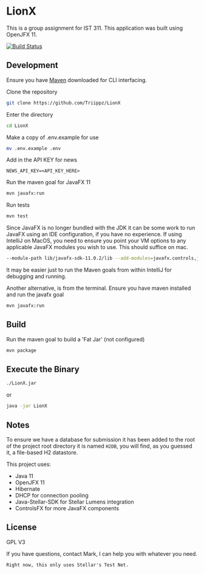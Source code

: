 # LionX

This is a group assignment for IST 311. This application
was built using OpenJFX 11.

[![Build Status](https://travis-ci.com/Triippz/LionX.svg?branch=master)](https://travis-ci.com/Triippz/LionX)

## Development
Ensure you have [Maven](https://maven.apache.org/download.cgi) downloaded for CLI interfacing.

Clone the repository
```bash
git clone https://github.com/Triippz/LionX
```

Enter the directory
```bash
cd LionX
```

Make a copy of .env.example for use
```bash
mv .env.example .env
```

Add in the API KEY for news
```.env
NEWS_API_KEY=<API_KEY_HERE>
```

Run the maven goal for JavaFX 11
```bash
mvn javafx:run
```

Run tests
```bash
mvn test
```

Since JavaFX is no longer bundled with the JDK it can be some work to
run JavaFX using an IDE configuration, if you have no experience.
If using IntelliJ on MacOS, you need to ensure you point your VM options 
to any applicable JavaFX modules you wish to use. This should suffice on mac.

```bash
--module-path lib/javafx-sdk-11.0.2/lib --add-modules=javafx.controls,javafx.fxml,javafx.web --add-exports javafx.graphics/com.sun.javafx.sg.prism=ALL-UNNAMED
```
It may be easier just to run the Maven goals from within IntelliJ for debugging and running.

Another alternative, is from the terminal. Ensure you have maven installed and run the javafx goal
```bash
mvn javafx:run
```

## Build

Run the maven goal to build a 'Fat Jar' (not configured)
```bash
mvn package
```

## Execute the Binary
```bash
./LionX.jar
```

or

```bash
java -jar LionX
```


## Notes
To ensure we have a database for submission it has been added to the root of 
the project root directory it is named `H2DB`, you will find, as you guessed it,
a file-based H2 datastore.

This project uses:
- Java 11
- OpenJFX 11
- Hibernate
- DHCP for connection pooling
- Java-Stellar-SDK for Stellar Lumens integration
- ControlsFX for more JavaFX components

## License
GPL V3


If you have questions, contact Mark, I can help you with whatever you need.

`Right now, this only uses Stellar's Test Net.`